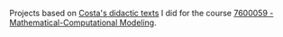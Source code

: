 Projects based on [Costa's didactic texts](https://www.researchgate.net/project/Costas-Didactic-Texts-CDTs) I did for the course [7600059 - Mathematical-Computational Modeling](https://uspdigital.usp.br/jupiterweb/obterDisciplina?nomdis=&sgldis=7600059).
